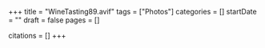 +++
title = "WineTasting89.avif"
tags = ["Photos"]
categories = []
startDate = ""
draft = false
pages = []

citations = []
+++
